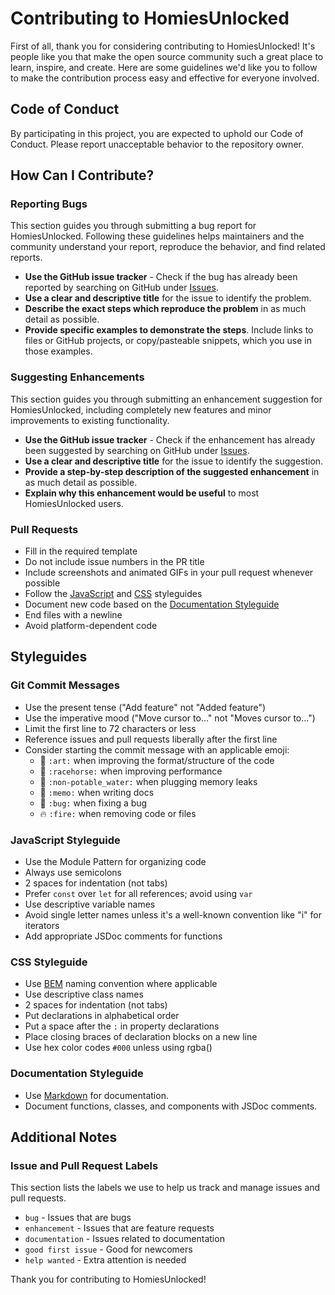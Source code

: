 # Contributing to HomiesUnlocked

First of all, thank you for considering contributing to HomiesUnlocked! It's people like you that make the open source community such a great place to learn, inspire, and create. Here are some guidelines we'd like you to follow to make the contribution process easy and effective for everyone involved.

## Code of Conduct

By participating in this project, you are expected to uphold our Code of Conduct. Please report unacceptable behavior to the repository owner.

## How Can I Contribute?

### Reporting Bugs

This section guides you through submitting a bug report for HomiesUnlocked. Following these guidelines helps maintainers and the community understand your report, reproduce the behavior, and find related reports.

- **Use the GitHub issue tracker** - Check if the bug has already been reported by searching on GitHub under [Issues](https://github.com/itzMRZ/HomiesUnlocked/issues).
- **Use a clear and descriptive title** for the issue to identify the problem.
- **Describe the exact steps which reproduce the problem** in as much detail as possible.
- **Provide specific examples to demonstrate the steps**. Include links to files or GitHub projects, or copy/pasteable snippets, which you use in those examples.

### Suggesting Enhancements

This section guides you through submitting an enhancement suggestion for HomiesUnlocked, including completely new features and minor improvements to existing functionality.

- **Use the GitHub issue tracker** - Check if the enhancement has already been suggested by searching on GitHub under [Issues](https://github.com/itzMRZ/HomiesUnlocked/issues).
- **Use a clear and descriptive title** for the issue to identify the suggestion.
- **Provide a step-by-step description of the suggested enhancement** in as much detail as possible.
- **Explain why this enhancement would be useful** to most HomiesUnlocked users.

### Pull Requests

- Fill in the required template
- Do not include issue numbers in the PR title
- Include screenshots and animated GIFs in your pull request whenever possible
- Follow the [JavaScript](#javascript-styleguide) and [CSS](#css-styleguide) styleguides
- Document new code based on the [Documentation Styleguide](#documentation-styleguide)
- End files with a newline
- Avoid platform-dependent code

## Styleguides

### Git Commit Messages

- Use the present tense ("Add feature" not "Added feature")
- Use the imperative mood ("Move cursor to..." not "Moves cursor to...")
- Limit the first line to 72 characters or less
- Reference issues and pull requests liberally after the first line
- Consider starting the commit message with an applicable emoji:
  - 🎨 `:art:` when improving the format/structure of the code
  - 🐎 `:racehorse:` when improving performance
  - 🚱 `:non-potable_water:` when plugging memory leaks
  - 📝 `:memo:` when writing docs
  - 🐛 `:bug:` when fixing a bug
  - 🔥 `:fire:` when removing code or files

### JavaScript Styleguide

- Use the Module Pattern for organizing code
- Always use semicolons
- 2 spaces for indentation (not tabs)
- Prefer `const` over `let` for all references; avoid using `var`
- Use descriptive variable names
- Avoid single letter names unless it's a well-known convention like "i" for iterators
- Add appropriate JSDoc comments for functions

### CSS Styleguide

- Use [BEM](http://getbem.com/) naming convention where applicable
- Use descriptive class names
- 2 spaces for indentation (not tabs)
- Put declarations in alphabetical order
- Put a space after the `:` in property declarations
- Place closing braces of declaration blocks on a new line
- Use hex color codes `#000` unless using rgba()

### Documentation Styleguide

- Use [Markdown](https://daringfireball.net/projects/markdown) for documentation.
- Document functions, classes, and components with JSDoc comments.

## Additional Notes

### Issue and Pull Request Labels

This section lists the labels we use to help us track and manage issues and pull requests.

* `bug` - Issues that are bugs
* `enhancement` - Issues that are feature requests
* `documentation` - Issues related to documentation
* `good first issue` - Good for newcomers
* `help wanted` - Extra attention is needed

Thank you for contributing to HomiesUnlocked!
